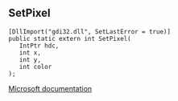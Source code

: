 ## SetPixel

```
[DllImport("gdi32.dll", SetLastError = true)]
public static extern int SetPixel(
   IntPtr hdc,
   int x,
   int y,
   int color
);
```

[Microsoft documentation](https://docs.microsoft.com/en-us/windows/win32/api/wingdi/nf-wingdi-setpixel)
